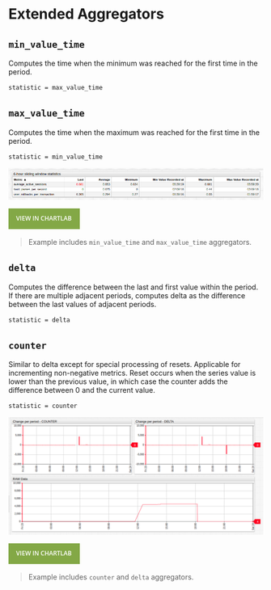 # Extended Aggregators

## `min_value_time`

Computes the time when the minimum was reached for the first time in the period.

```css
statistic = max_value_time
```

## `max_value_time`

Computes the time when the maximum was reached for the first time in the period.

```css
statistic = min_value_time
```

![](./images/min-max-value-time.png)

[![](./images/button.png)](https://apps.axibase.com/chartlab/37cbde3d/8/)

> Example includes `min_value_time` and `max_value_time` aggregators.

## `delta`

Computes the difference between the last and first value within the period. If there are multiple adjacent periods, computes delta as the difference between the last values of adjacent periods.

```css
statistic = delta
```

## `counter`

Similar to delta except for special processing of resets. Applicable for incrementing non-negative metrics. Reset occurs when the series value is lower than the previous value, in which case the counter adds the difference between 0 and the current value.

```css
statistic = counter
```

![](./images/counter-delta.png)

[![](./images/button.png)](https://apps.axibase.com/chartlab/021e9dca)

> Example includes `counter` and `delta` aggregators.